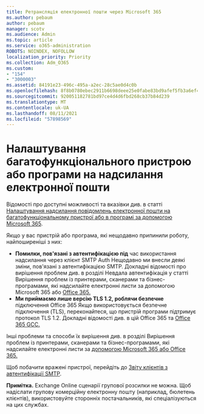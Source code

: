 ```yaml
---
title: Ретрансляція електронної пошти через Microsoft 365
ms.author: pebaum
author: pebaum
manager: scotv
ms.audience: Admin
ms.topic: article
ms.service: o365-administration
ROBOTS: NOINDEX, NOFOLLOW
localization_priority: Priority
ms.collection: Adm_O365
ms.custom:
- "154"
- "3000003"
ms.assetid: 84191e23-496c-495a-a2ec-28c5ae0d4c0b
ms.openlocfilehash: 8f8b0780ebec2911b6698deee25e0fabe83bd9afef5fb3a6ef4c51cccd67fc7c
ms.sourcegitcommit: 920051182781bd97ce4d4d6fbd268cb37b84d239
ms.translationtype: MT
ms.contentlocale: uk-UA
ms.lasthandoff: 08/11/2021
ms.locfileid: "57898569"
---
```

# <a name="set-up-a-multifunction-device-or-application-to-send-email"></a>Налаштування багатофункціонального пристрою або програми на надсилання електронної пошти

Відомості про доступні можливості та вказівки див. в статті [Налаштування надсилання повідомлень електронної пошти на багатофункціональному пристрої або в програмі за допомогою Microsoft 365](https://docs.microsoft.com/Exchange/mail-flow-best-practices/how-to-set-up-a-multifunction-device-or-application-to-send-email-using-microsoft-365-or-office-365).
  
Якщо у вас пристрій або програма, які нещодавно припинили роботу, найпоширеніші з них:

- **Помилки, пов'язані з автентифікацією під** час використання надсилання через клієнт SMTP Auth Нещодавно ми внесли деякі зміни, пов'язані з автентифікацією SMTP. Докладні відомості про вирішення проблем див. в розділі Невдала автентифікація у статті Вирішення проблем із принтерами, сканерами та бізнес-програмами, які надсилайте електронні листи за допомогою Microsoft 365 або [Office 365.](https://docs.microsoft.com/Exchange/mail-flow-best-practices/fix-issues-with-printers-scanners-and-lob-applications-that-send-email-using-off#error-authentication-unsuccessful)
- **Ми приймаємо лише версію TLS 1.2, роблячи безпечне** підключення Office 365 Якщо використовується безпечне підключення (TLS), переконайтеся, що пристрій програми підтримує протокол TLS 1.2. Докладні відомості див. в цій Office 365 та [Office 365 GCC.](https://docs.microsoft.com/microsoft-365/compliance/prepare-tls-1.2-in-office-365)
 
Інші проблеми та способи їх вирішення див. в розділі Вирішення проблем із принтерами, сканерами та бізнес-програмами, які надсилайте електронні листи за [допомогою Microsoft 365 або Office 365.](https://docs.microsoft.com/Exchange/mail-flow-best-practices/fix-issues-with-printers-scanners-and-lob-applications-that-send-email-using-off)

Щоб побачити вражені пристрої, перейдіть до [Звіту клієнтів з автентифікації SMTP](https://protection.office.com/mailflow/dashboard).

**Примітка.** Exchange Online сценарії групової розсилки не можна. Щоб надіслати групову комерційну електронну пошту (наприклад, бюлетень клієнтів), використовуйте сторонніх постачальників, які спеціалізуються на цих службах.
